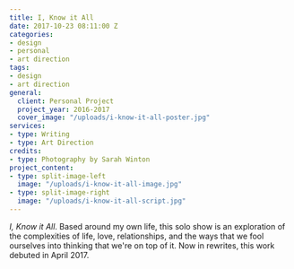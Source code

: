 ```yaml
---
title: I, Know it All
date: 2017-10-23 08:11:00 Z
categories:
- design
- personal
- art direction
tags:
- design
- art direction
general:
  client: Personal Project
  project_year: 2016-2017
  cover_image: "/uploads/i-know-it-all-poster.jpg"
services:
- type: Writing
- type: Art Direction
credits:
- type: Photography by Sarah Winton
project_content:
- type: split-image-left
  image: "/uploads/i-know-it-all-image.jpg"
- type: split-image-right
  image: "/uploads/i-know-it-all-script.jpg"
---
```


_I, Know it All_. Based around my own life, this solo show is an exploration of the complexities of life, love, relationships, and the ways that we fool ourselves into thinking that we're on top of it. Now in rewrites, this work debuted in April 2017.